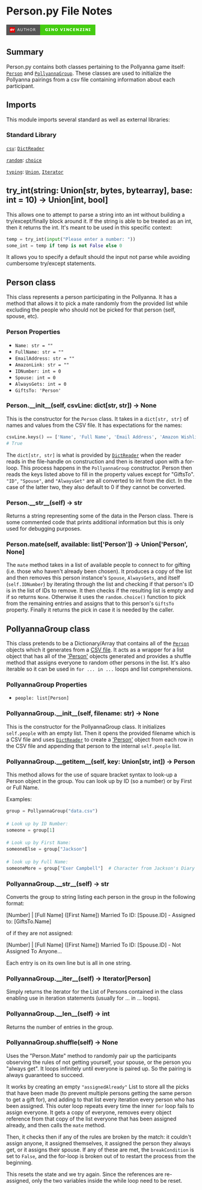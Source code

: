 # Person.py File Notes #

[![Author - Gino Vincenzini](https://raw.githubusercontent.com/GinoMan/PyPollyanna/master/docs/images/Author-Gino%20Vincenzini-brightgreen-badge.png)](https://ginovincenzini.com/)

## Summary ##

Person.py contains both classes pertaining to the Pollyanna game itself: [`Person`][person-class] and [`PollyannaGroup`][pollyannagroup-class]. These classes are used to initialize the Pollyanna pairings from a csv file containing information about each participant.

## Imports ##

This module imports several standard as well as external libraries:

### Standard Library ###

[`csv`][csvlib]: [`DictReader`][csvlib-dictreader]

[`random`][random]: [`choice`][random-choice]

[`typing`][typing]: [`Union`][typing-union], [`Iterator`][typing-iterator]

## try_int(string: Union\[str, bytes, bytearray\], base: int = 10) -> Union\[int, bool\] ##

This allows one to attempt to parse a string into an int without building a try/except/finally block around it. If the string is able to be treated as an int, then it returns the int. It's meant to be used in this specific context:

```python
temp = try_int(input("Please enter a number: "))
some_int = temp if temp is not False else 0
```

It allows you to specify a default should the input not parse while avoiding cumbersome try/except statements.

## Person class ##

This class represents a person participating in the Pollyanna. It has a method that allows it to pick a mate randomly from the provided list while excluding the people who should not be picked for that person (self, spouse, etc).

### Person Properties ###

- `Name: str = ""`
- `FullName: str = ""`
- `EmailAddress: str = ""`
- `AmazonLink: str = ""`
- `IDNumber: int = 0`
- `Spouse: int = 0`
- `AlwaysGets: int = 0`
- `GiftsTo: 'Person'`

### Person.\_\_init\_\_(self, csvLine: dict\[str, str\]) -> None ###

This is the constructor for the `Person` class. It takes in a `dict[str, str]` of names and values from the CSV file. It has expectations for the names:

```python
csvLine.keys() == ['Name', 'Full Name', 'Email Address', 'Amazon Wishlist', 'ID', 'Spouse', 'I ALWAYS Get']
# True
```

The `dict[str, str]` is what is provided by [`DictReader`][csvLib-dictreader] when the reader reads in the file-handle on construction and then is iterated upon with a for-loop. This process happens in the `PollyannaGroup` constructor. Person then reads the keys listed above to fill in the property values except for "GiftsTo". `"ID"`, `"Spouse"`, and `"AlwaysGet"` are all converted to int from the dict. In the case of the latter two, they also default to 0 if they cannot be converted.

### Person.\_\_str\_\_(self) -> str ###

Returns a string representing some of the data in the Person class. There is some commented code that prints additional information but this is only used for debugging purposes.

### Person.mate(self, available: list\['Person'\]) -> Union['Person', None] ###

The `mate` method takes in a list of available people to connect to for gifting (i.e. those who haven't already been chosen). It produces a copy of the list and then removes this person instance's `Spouse`, `AlwaysGets`, and itself (`self.IDNumber`) by iterating through the list and checking if that person's ID is in the list of IDs to remove. It then checks if the resulting list is empty and if so returns `None`. Otherwise it uses the `random.choice()` function to pick from the remaining entries and assigns that to this person's `GiftsTo` property. Finally it returns the pick in case it is needed by the caller.

## PollyannaGroup class ##

This class pretends to be a Dictionary/Array that contains all of the [`Person`](#Person-class) objects which it generates from a [CSV file](https://github.com/GinoMan/PyPollyanna/blob/master/docs/data.md). It acts as a wrapper for a list object that has all of the ['Person'][person-class] objects generated and provides a shuffle method that assigns everyone to random other persons in the list. It's also iterable so it can be used in `for ... in ...` loops and list comprehensions.

### PollyannaGroup Properties ###

- `people: list[Person]`

### PollyannaGroup.\_\_init\_\_(self, filename: str) -> None ###

This is the constructor for the PollyannaGroup class. It initializes `self.people` with an empty list. Then it opens the provided filename which is a CSV file and uses [`DictReader`][csvlib-dictreader] to create a ['Person'][person-class] object from each row in the CSV file and appending that person to the internal `self.people` list.

### PollyannaGroup.\_\_getitem\_\_(self, key: Union\[str, int\]) -> Person ###

This method allows for the use of square bracket syntax to look-up a Person object in the group. You can look up by ID (so a number) or by First or Full Name.

Examples:

```python
group = PollyannaGroup("data.csv")

# Look up by ID Number:
someone = group[1]

# Look up by First Name:
someoneElse = group["Jackson"]

# look up by Full Name:
someoneMore = group["Exer Campbell"]  # Character from Jackson's Diary Web-comic
```

### PollyannaGroup.\_\_str\_\_(self) -> str ###

Converts the group to string listing each person in the group in the following format:

\[Number\] \| \[Full Name\] (\[First Name\]) Married To ID: \[Spouse.ID\] - Assigned to: \[GiftsTo.Name\]

of if they are not assigned:

\[Number\] \| \[Full Name\] (\[First Name\]) Married To ID: \[Spouse.ID\] - Not Assigned To Anyone...

Each entry is on its own line but is all in one string.

### PollyannaGroup.\_\_iter\_\_(self) -> Iterator\[Person\] ###

Simply returns the iterator for the List of Persons contained in the class enabling use in iteration statements (usually for ... in ... loops).

### PollyannaGroup.\_\_len\_\_(self) -> int ###

Returns the number of entries in the group.

### PollyannaGroup.shuffle(self) -> None ###

Uses the "Person.Mate" method to randomly pair up the participants observing the rules of not getting yourself, your spouse, or the person you "always get". It loops infinitely until everyone is paired up. So the pairing is always guaranteed to succeed.

It works by creating an empty `"assignedAlready"` List to store all the picks that have been made (to prevent multiple persons getting the same person to get a gift for), and adding to that list every iteration every person who has been assigned. This outer loop repeats every time the inner `for` loop fails to assign everyone. It gets a copy of everyone, removes every object reference from that copy of the list everyone that has been assigned already, and then calls the `mate` method.

Then, it checks then if any of the rules are broken by the match: it couldn't assign anyone, it assigned themselves, it assigned the person they always get, or it assigns their spouse. If any of these are met, the `breakCondition` is set to `False`, and the for-loop is broken out of to restart the process from the beginning.

This resets the state and we try again. Since the references are re-assigned, only the two variables inside the while loop need to be reset.

[abc]: https://docs.python.org/3.9/library/abc.html
[abc-abcmeta]: https://docs.python.org/3.9/library/abc.html#abc.ABCMeta
[abc-abstractmethod]: https://docs.python.org/3.9/library/abc.html#abc.abstractmethod

[argparse]: https://docs.python.org/3.9/library/argparse.html
[argparse-ArgumentParser]: https://docs.python.org/3.9/library/argparse.html#argparse.ArgumentParser
[argparse-Namespace]: https://docs.python.org/3.9/library/argparse.html#the-namespace-object
[argparse-RawTextHelpFormatter]: https://docs.python.org/3.9/library/argparse.html#formatter-class

[configparser]: https://docs.python.org/3.9/library/configparser.html
[configparser-ConfigParser]: https://docs.python.org/3.9/library/configparser.html#configparser-objects

[csvlib]: https://docs.python.org/3.9/library/csv.html
[csvlib-dictreader]: https://docs.python.org/3.9/library/csv.html#csv.DictReader

[datetime]: https://docs.python.org/3.9/library/datetime.html
[datetime-datetime]: https://docs.python.org/3.9/library/datetime.html#datetime-objects
[datetime-date]: https://docs.python.org/3.9/library/datetime.html#date-objects
[datetime-timedelta]: https://docs.python.org/3.9/library/datetime.html#timedelta-objects

[email-mime-multipart]: https://docs.python.org/3.9/library/email.mime.html#email.mime.multipart.MIMEMultipart

[email-mime-text]: https://docs.python.org/3.9/library/email.mime.html#email.mime.text.MIMEText

[os]: https://docs.python.org/3.9/library/os.html
[os-system]: https://docs.python.org/3.9/library/os.html#os.system
[os-get_terminal_size]: https://docs.python.org/3.9/library/os.html#os.get_terminal_size
[os-mkdir]: https://docs.python.org/3.9/library/os.html#os.mkdir

[os-path]: https://docs.python.org/3.9/library/os.path.html
[os-path-expanduser]: https://docs.python.org/3.9/library/os.path.html#os.path.expanduser
[os-path-isdir]: https://docs.python.org/3.9/library/os.path.html#os.path.isdir
[os-path-join]: https://docs.python.org/3.9/library/os.path.html#os.path.join

[pathlib]: https://docs.python.org/3.9/library/pathlib.html
[pathlib-Path]: https://docs.python.org/3.9/library/pathlib.html#pathlib.Path

[platform]: https://docs.python.org/3.9/library/platform.html
[platform-system]: https://docs.python.org/3.9/library/platform.html#platform.system

[random]: https://docs.python.org/3.9/library/random.html
[random-choice]: https://docs.python.org/3.9/library/random.html#random.choice

[re]: https://docs.python.org/3.9/library/re.html
[re-sub]: https://docs.python.org/3.9/library/re.html#re.sub

[smtplib]: https://docs.python.org/3.9/library/smtplib.html
[smtplib-SMTP]: https://docs.python.org/3.9/library/smtplib.html#smtplib.SMTP
[smtplib-SMTPConnectError]: https://docs.python.org/3.9/library/smtplib.html#smtplib.SMTPConnectError
[smtplib-SMTPException]: https://docs.python.org/3.9/library/smtplib.html#smtplib.SMTPException

[tempfile]: https://docs.python.org/3.9/library/tempfile.html
[tempfile-gettempdir]: https://docs.python.org/3.9/library/tempfile.html#tempfile.gettempdir

[typing]: https://docs.python.org/3.9/library/typing.html
[typing-Union]: https://docs.python.org/3.9/library/typing.html#typing.Union
[typing-Optional]: https://docs.python.org/3.9/library/typing.html#typing.Optional
[typing-iterator]: https://docs.python.org/3.9/library/typing.html#typing.Iterator

[colorama]: https://github.com/tartley/colorama
[colorama-back]: https://github.com/tartley/colorama#colored-output
[colorama-fore]: https://github.com/tartley/colorama#colored-output
[colorama-style]: https://github.com/tartley/colorama#colored-output
[colorama-deinit]: https://github.com/tartley/colorama#initialisation
[colorama-init]: https://github.com/tartley/colorama#initialisation

[jinja2]: https://jinja.palletsprojects.com/en/3.1.x/
[jinja2-FileSystemLoader]: https://jinja.palletsprojects.com/en/3.1.x/api/#jinja2.FileSystemLoader
[jinja2-Environment]: https://jinja.palletsprojects.com/en/3.1.x/api/#jinja2.Environment
[jinja2-Template]: https://jinja.palletsprojects.com/en/3.1.x/api/#jinja2.Template

[minify_html]: https://github.com/wilsonzlin/minify-html
[minify_html-minify]: https://docs.rs/minify-html/latest/minify_html/struct.Cfg.html

[progress-bar]: https://github.com/verigak/progress/
[progress-bar-IncrementalBar]: https://github.com/verigak/progress/#bars

[Main]: https://github.com/GinoMan/PyPollyanna/blob/master/docs/main.md
[Main-app_description]: https://github.com/GinoMan/PyPollyanna/blob/master/docs/main.md#app_description
[Main-reset_terminal_colors]: https://github.com/GinoMan/PyPollyanna/blob/master/docs/main.md#reset_terminal_colors---none
[Main-show_header]: https://github.com/GinoMan/PyPollyanna/blob/master/docs/main.md#show_headerprogram_name-str--the-pollyanna-lottery-system---none
[Main-display_example]: https://github.com/GinoMan/PyPollyanna/blob/master/docs/main.md#display_exampleperson-person-template-emailtemplate-txttemplate-emailtemplate---none
[Main-display_group]: https://github.com/GinoMan/PyPollyanna/blob/master/docs/main.md#display_groupgroup-pollyannagroup---none
[Main-display_associations]: https://github.com/GinoMan/PyPollyanna/blob/master/docs/main.md#display_associationsgroup-pollyannagroup---none
[Main-negative_answer]: https://github.com/GinoMan/PyPollyanna/blob/master/docs/main.md#negative_answerprompt_str-str-pos_answer-str--y---bool
[Main-parse_arguments]: https://github.com/GinoMan/PyPollyanna/blob/master/docs/main.md#parse_arguments---namespace
[Main-save_csv]: https://github.com/GinoMan/PyPollyanna/blob/master/docs/main.md#save_csvgroup-pollyannagroup---none
[Main-email_group]: https://github.com/GinoMan/PyPollyanna/blob/master/docs/main.md#email_groupgroup-pollyannagroup-template-emailtemplate-txttemplate-emailtemplate-is_test-bool---none
[Main-main]: https://github.com/GinoMan/PyPollyanna/blob/master/docs/main.md#main---none

[Person]: https://github.com/GinoMan/PyPollyanna/blob/master/docs/person.md
[try_int]: https://github.com/GinoMan/PyPollyanna/blob/master/docs/person.md#try_intstring-unionstr-bytes-bytearray-base-int--10---unionint-bool

[Person-class]: https://github.com/GinoMan/PyPollyanna/blob/master/docs/person.md#person-class
[Person-init]: https://github.com/GinoMan/PyPollyanna/blob/master/docs/person.md#person__init__self-csvline-dictstr-str---none
[Person-str]: https://github.com/GinoMan/PyPollyanna/blob/master/docs/person.md#person__str__self---str
[Person-mate]: https://github.com/GinoMan/PyPollyanna/blob/master/docs/person.md#personmateself-available-listperson---unionperson-none

[PollyannaGroup-class]: https://github.com/GinoMan/PyPollyanna/blob/master/docs/person.md#pollyannagroup-class
[PollyannaGroup-init]: https://github.com/GinoMan/PyPollyanna/blob/master/docs/person.md#pollyannagroup__init__self-filename-str---none
[PollyannaGroup-getitem]: https://github.com/GinoMan/PyPollyanna/blob/master/docs/person.md#pollyannagroup__getitem__self-key-unionstr-int---person
[PollyannaGroup-str]: https://github.com/GinoMan/PyPollyanna/blob/master/docs/person.md#pollyannagroup__str__self---str
[PollyannaGroup-iter]: https://github.com/GinoMan/PyPollyanna/blob/master/docs/person.md#pollyannagroup__iter__self---iteratorperson
[PollyannaGroup-len]: https://github.com/GinoMan/PyPollyanna/blob/master/docs/person.md#pollyannagroup__len__self---int
[PollyannaGroup-shuffle]: https://github.com/GinoMan/PyPollyanna/blob/master/docs/person.md#pollyannagroupshuffleself---none

[SendEmail]: https://github.com/GinoMan/PyPollyanna/blob/master/docs/sendemail.md
[EmailHandler-class]: https://github.com/GinoMan/PyPollyanna/blob/master/docs/sendemail.md#emailhandler-class

[SMTPHandler-class]: https://github.com/GinoMan/PyPollyanna/blob/master/docs/sendemail.md#smtphandler-class
[SMTPHandler-init]: https://github.com/GinoMan/PyPollyanna/blob/master/docs/sendemail.md#smtphandler__init__self-configfilepath-str---none
[SMTPHandler-del]: https://github.com/GinoMan/PyPollyanna/blob/master/docs/sendemail.md#smtphandler__del__self---none
[SMTPHandler-SendEmail]: https://github.com/GinoMan/PyPollyanna/blob/master/docs/sendemail.md#smtphandlersendemailself-destination-str-content-str-text_content-str---liststr
[SMTPHandler-Connect]: https://github.com/GinoMan/PyPollyanna/blob/master/docs/sendemail.md#smtphandlerconnectself---none
[SMTPHandler-TestConnection]: https://github.com/GinoMan/PyPollyanna/blob/master/docs/sendemail.md#smtphandlertestconnectionself---tuplebool-str

[TXTHandler-class]: https://github.com/GinoMan/PyPollyanna/blob/master/docs/sendemail.md#txthandler-class
[TXTHandler-init]: https://github.com/GinoMan/PyPollyanna/blob/master/docs/sendemail.md#txthandler__init__self-configfilepath-str-----none
[TXTHandler-del]: https://github.com/GinoMan/PyPollyanna/blob/master/docs/sendemail.md#txthandler__del__self---none
[TXTHandler-SendEmail]: https://github.com/GinoMan/PyPollyanna/blob/master/docs/sendemail.md#txthandlerconnectself---none
[TXTHandler-Connect]: https://github.com/GinoMan/PyPollyanna/blob/master/docs/sendemail.md#txthandlertestconnectionself---bool
[TXTHandler-TestConnection]: https://github.com/GinoMan/PyPollyanna/blob/master/docs/sendemail.md#txthandlersendemailself-destination-str-content-str-text_content-str---liststr

[Email-class]: https://github.com/GinoMan/PyPollyanna/blob/master/docs/sendemail.md#email-class
[Email-init]: https://github.com/GinoMan/PyPollyanna/blob/master/docs/sendemail.md#email__init__self-recipient-str-content-str-text_content-str-handlernone---none
[Email-str]: https://github.com/GinoMan/PyPollyanna/blob/master/docs/sendemail.md#email__str__self---str
[Email-SendEmail]: https://github.com/GinoMan/PyPollyanna/blob/master/docs/sendemail.md#emailsendemailself---none

[Templates]: https://github.com/GinoMan/PyPollyanna/blob/master/docs/templates.md
[ContestSettings-class]: https://github.com/GinoMan/PyPollyanna/blob/master/docs/templates.md#contestsettings-class
[ContestSettings-init]: https://github.com/GinoMan/PyPollyanna/blob/master/docs/templates.md#contestsettings__init__self-facilitator-str-prize-str--bragging-rights-contest-bool--true---none

[EmailTemplate-class]: https://github.com/GinoMan/PyPollyanna/blob/master/docs/templates.md#emailtemplate-class
[EmailTemplate-init]: https://github.com/GinoMan/PyPollyanna/blob/master/docs/templates.md#emailtemplate__init__self-templatedirectory-str-filename-str-settings-contestsettings-html-bool--true---none
[EmailTemplate-render_for_person]: https://github.com/GinoMan/PyPollyanna/blob/master/docs/templates.md#emailtemplaterender_for_personself-person-person---str
[EmailTemplate-render_and_assign]: https://github.com/GinoMan/PyPollyanna/blob/master/docs/templates.md#emailtemplaterender_and_assignself-recipient-str-assignedname-str-assignednamefull-str-amazonwishlist-str---str
[EmailTemplate-render]: https://github.com/GinoMan/PyPollyanna/blob/master/docs/templates.md#emailtemplaterenderself---str
[EmailTemplate-set_values]: https://github.com/GinoMan/PyPollyanna/blob/master/docs/templates.md#emailtemplateset_valuesself-recipient-str-assignedname-str-assignednamefull-str-amazonwishlist-str---none

[Data-csv]: https://github.com/GinoMan/PyPollyanna/blob/master/docs/data.md

[Creds-conf]: https://github.com/GinoMan/PyPollyanna/blob/master/docs/creds.md

[Tests]: https://github.com/GinoMan/PyPollyanna/blob/master/docs/tests.md
